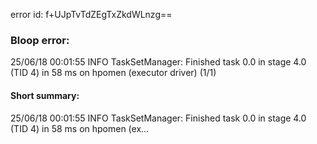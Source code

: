 error id: f+UJpTvTdZEgTxZkdWLnzg==
### Bloop error:

25/06/18 00:01:55 INFO TaskSetManager: Finished task 0.0 in stage 4.0 (TID 4) in 58 ms on hpomen (executor driver) (1/1)
#### Short summary: 

25/06/18 00:01:55 INFO TaskSetManager: Finished task 0.0 in stage 4.0 (TID 4) in 58 ms on hpomen (ex...